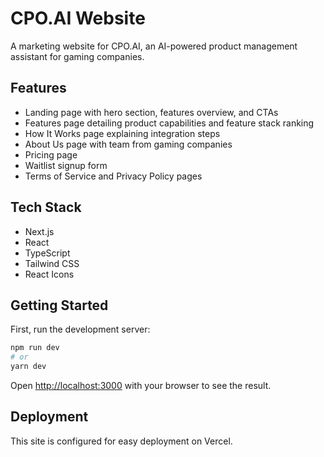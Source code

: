 # CPO.AI Website

A marketing website for CPO.AI, an AI-powered product management assistant for gaming companies.

## Features

- Landing page with hero section, features overview, and CTAs
- Features page detailing product capabilities and feature stack ranking
- How It Works page explaining integration steps
- About Us page with team from gaming companies
- Pricing page
- Waitlist signup form
- Terms of Service and Privacy Policy pages

## Tech Stack

- Next.js
- React
- TypeScript
- Tailwind CSS
- React Icons

## Getting Started

First, run the development server:

```bash
npm run dev
# or
yarn dev
```

Open [http://localhost:3000](http://localhost:3000) with your browser to see the result.

## Deployment

This site is configured for easy deployment on Vercel. 